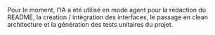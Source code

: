 Pour le moment, l'IA a été utilisé en mode agent pour la rédaction du README, la création / intégration des interfaces, le passage en clean architecture et la génération des tests unitaires du projet.
